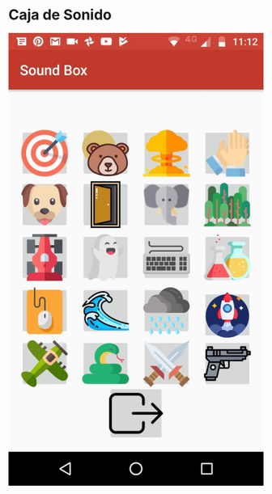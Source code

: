 # Caja de Sonido

![alt Vista previa](https://github.com/Vicktorbs/Sound-Box/blob/master/IMG-20190516-WA0000.jpg?raw=true "Logo Title Text 1")

